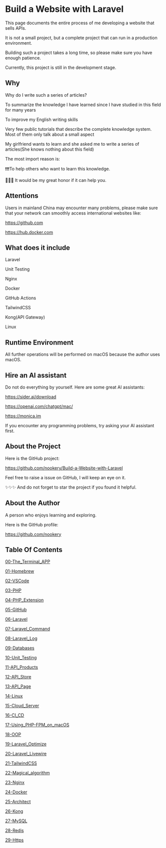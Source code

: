 # Build a Website with Laravel

This page documents the entire process of me developing a website that sells APIs.

It is not a small project, but a complete project that can run in a production environment.

Building such a project takes a long time, so please make sure you have enough patience.

Currently, this project is still in the development stage.

## Why

Why do I write such a series of articles?

To summarize the knowledge I have learned since I have studied in this field for many years

To improve my English writing skills

Very few public tutorials that describe the complete knowledge system. Most of them only talk about a small aspect

My girlfriend wants to learn and she asked me to write a series of articles(She knows nothing about this field)

The most import reason is:

❗️❗️❗️To help others who want to learn this knowledge.

🎉🎉🎉 It would be my great honor if it can help you.

## Attentions

Users in mainland China may encounter many problems, please make sure that your network can smoothly access international websites like:

https://github.com

https://hub.docker.com

## What does it include

Laravel

Unit Testing

Nginx

Docker

GitHub Actions

TailwindCSS

Kong(API Gateway)

Linux

## Runtime Environment

All further operations will be performed on macOS because the author uses macOS.

## Hire an AI assistant

Do not do everything by yourself. Here are some great AI assistants:

https://sider.ai/download

https://openai.com/chatgpt/mac/

https://monica.im

If you encounter any programming problems, try asking your AI assistant first.

## About the Project

Here is the GitHub project:

https://github.com/nookery/Build-a-Website-with-Laravel

Feel free to raise a issue on GitHub, I will keep an eye on it.

✨✨✨ And do not forget to star the project if you found it helpful.

## About the Author

A person who enjoys learning and exploring.

Here is the GitHub profile:

https://github.com/nookery

## Table Of Contents

[00-The_Terminal_APP](./00-The_Terminal_APP.md)

[01-Homebrew](./01-Homebrew.md)

[02-VSCode](./02-VSCode.md)

[03-PHP](./03-PHP.md)

[04-PHP_Extension](./04-PHP_Extension.md)

[05-GitHub](./05-GitHub.md)

[06-Laravel](./06-Laravel.md)

[07-Laravel_Command](./07-Laravel_Command.md)

[08-Laravel_Log](./08-Laravel_Log.md)

[09-Databases](./09-Databases.md)

[10-Unit_Testing](./10-Unit_Testing.md)

[11-API_Products](./11-API_Products.md)

[12-API_Store](./12-API_Store.md)

[13-API_Page](./13-API_Page.md)

[14-Linux](./14-Linux.md)

[15-Cloud_Server](./15-Cloud_Server.md)

[16-CI_CD](./16-CI_CD.md)

[17-Using_PHP-FPM_on_macOS](./17-Using_PHP-FPM_on_macOS.md)

[18-OOP](./18-OOP.md)

[19-Laravel_Optimize](./19-Laravel_Optimize.md)

[20-Laravel_Livewire](./20-Laravel_Livewire.md)

[21-TailwindCSS](./21-TailwindCSS.md)

[22-Magical_algorithm](./22-Magical_algorithm.md)

[23-Nginx](./23-Nginx.md)

[24-Docker](./24-Docker.md)

[25-Architect](./25-Architect.md)

[26-Kong](./26-Kong.md)

[27-MySQL](./27-MySQL.md)

[28-Redis](./28-Redis.md)

[29-Https](./29-Https.md)